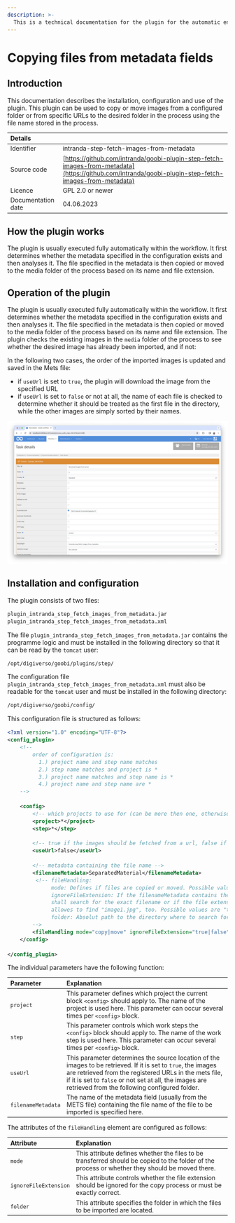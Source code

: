 ```yaml
---
description: >-
  This is a technical documentation for the plugin for the automatic enriching the process with images based on metadata with the file names in the process.
---
```


# Copying files from metadata fields

## Introduction
This documentation describes the installation, configuration and use of the plugin. This plugin can be used to copy or move images from a configured folder or from specific URLs to the desired folder in the process using the file name stored in the process. 

| Details |  |
| :--- | :--- |
| Identifier | intranda-step-fetch-images-from-metadata |
| Source code | [https://github.com/intranda/goobi-plugin-step-fetch-images-from-metadata](https://github.com/intranda/goobi-plugin-step-fetch-images-from-metadata) |
| Licence | GPL 2.0 or newer |
| Documentation date | 04.06.2023 |


## How the plugin works
The plugin is usually executed fully automatically within the workflow. It first determines whether the metadata specified in the configuration exists and then analyses it. The file specified in the metadata is then copied or moved to the media folder of the process based on its name and file extension.


## Operation of the plugin
The plugin is usually executed fully automatically within the workflow. It first determines whether the metadata specified in the configuration exists and then analyses it. The file specified in the metadata is then copied or moved to the media folder of the process based on its name and file extension. The plugin checks the existing images in the `media` folder of the process to see whether the desired image has already been imported, and if not:

In the following two cases, the order of the imported images is updated and saved in the Mets file:	
- if `useUrl` is set to `true`, the plugin will download the image from the specified URL 
- if `useUrl` is set to `false` or not at all, the name of each file is checked to determine whether it should be treated as the first file in the directory, while the other images are simply sorted by their names.

![Selection of the plugin within the workflow configuration](../.gitbook/assets/intranda_step_fetch_images_from_metadata_en.png)


## Installation and configuration
The plugin consists of two files:

```bash
plugin_intranda_step_fetch_images_from_metadata.jar
plugin_intranda_step_fetch_images_from_metadata.xml
```

The file `plugin_intranda_step_fetch_images_from_metadata.jar` contains the programme logic and must be installed in the following directory so that it can be read by the `tomcat` user:

```bash
/opt/digiverso/goobi/plugins/step/
```

The configuration file `plugin_intranda_step_fetch_images_from_metadata.xml` must also be readable for the `tomcat` user and must be installed in the following directory:

```bash
/opt/digiverso/goobi/config/
```

This configuration file is structured as follows:

```xml
<?xml version="1.0" encoding="UTF-8"?>
<config_plugin>
    <!--
        order of configuration is:
          1.) project name and step name matches
          2.) step name matches and project is *
          3.) project name matches and step name is *
          4.) project name and step name are *
	-->
    
    <config>
        <!-- which projects to use for (can be more then one, otherwise use *) -->
        <project>*</project>
        <step>*</step>
        
        <!-- true if the images should be fetched from a url, false if the images should be fetched from the following configured folder. DEFAULT false -->
        <useUrl>false</useUrl>
        
        <!-- metadata containing the file name -->
        <filenameMetadata>SeparatedMaterial</filenameMetadata>
         <!-- fileHandling:
              mode: Defines if files are copied or moved. Possible values are "copy" and "move". Defaults to "copy".
              ignoreFileExtension: If the filenameMetadata contains the value "image1.tif" for example you can configure here if the plugin
              shall search for the exact filename or if the file extension shall be ignored which
              allowes to find "image1.jpg", too. Possible values are "true" and "false". Default is "false".
              folder: Absolut path to the directory where to search for the files to be imported.
        -->
        <fileHandling mode="copy|move" ignoreFileExtension="true|false" folder="/opt/digiverso/import/images/" />
    </config>

</config_plugin>
```

The individual parameters have the following function:

| Parameter | Explanation |
| :--- | :--- |
| `project` | This parameter defines which project the current block `<config>` should apply to. The name of the project is used here. This parameter can occur several times per `<config>` block. |
| `step` | This parameter controls which work steps the `<config>` block should apply to. The name of the work step is used here. This parameter can occur several times per `<config>` block. |
| `useUrl` | This parameter determines the source location of the images to be retrieved. If it is set to `true`, the images are retrieved from the registered URLs in the mets file, if it is set to `false` or not set at all, the images are retrieved from the following configured folder. |
| `filenameMetadata` | The name of the metadata field (usually from the METS file) containing the file name of the file to be imported is specified here. |

The attributes of the `fileHandling` element are configured as follows:

| Attribute | Explanation |
| :--- | :--- |
| `mode` | This attribute defines whether the files to be transferred should be copied to the folder of the process or whether they should be moved there. |
| `ignoreFileExtension` | This attribute controls whether the file extension should be ignored for the copy process or must be exactly correct. |
| `folder` | This attribute specifies the folder in which the files to be imported are located. |
